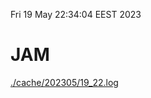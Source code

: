 Fri 19 May 22:34:04 EEST 2023
# JAM
<a href='./cache/202305/19_22.log'>./cache/202305/19_22.log</a>
